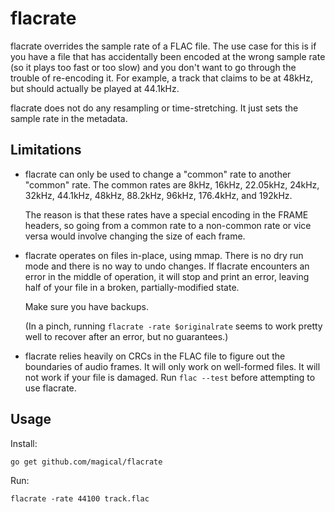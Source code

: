 flacrate
========

flacrate overrides the sample rate of a FLAC file.
The use case for this is if you have a file that has accidentally been encoded
at the wrong sample rate (so it plays too fast or too slow) and you don't
want to go through the trouble of re-encoding it.
For example, a track that claims to be at 48kHz, but should actually be played at 44.1kHz.

flacrate does not do any resampling or time-stretching. It just sets the sample rate in the metadata.

Limitations
-----

- flacrate can only be used to change a "common" rate to another "common" rate.
  The common rates are 8kHz, 16kHz, 22.05kHz, 24kHz, 32kHz, 44.1kHz, 48kHz, 88.2kHz,
  96kHz, 176.4kHz, and 192kHz.

  The reason is that these rates have a special encoding in the FRAME headers, so going
  from a common rate to a non-common rate or vice versa would involve changing the size
  of each frame.

- flacrate operates on files in-place, using mmap. There is no dry run mode and there is
  no way to undo changes. If flacrate encounters an error in the middle of operation,
  it will stop and print an error, leaving half of your file in a broken, partially-modified
  state.

  Make sure you have backups.

  (In a pinch, running `flacrate -rate $originalrate` seems to work pretty
  well to recover after an error, but no guarantees.)

- flacrate relies heavily on CRCs in the FLAC file to figure out the boundaries of audio frames.
  It will only work on well-formed files. It will not work if your file is damaged.
  Run `flac --test` before attempting to use flacrate.



Usage
----

Install:

    go get github.com/magical/flacrate

Run:

    flacrate -rate 44100 track.flac
